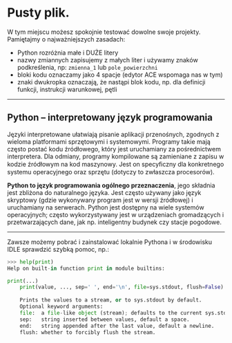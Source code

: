# Pusty plik.

W tym miejscu możesz spokojnie testować dowolne swoje projekty. Pamiętajmy o najważniejszych zasadach:

* Python rozróżnia małe i DUŻE litery
* nazwy zmiannych zapisujemy z małych liter i używamy znaków podkreślenia, np: `zmienna_1` lub `pole_powierzchni`
* bloki kodu oznaczamy jako 4 spacje (edytor ACE wspomaga nas w tym)
* znaki dwukropka oznaczają, że nastąpi blok kodu, np. dla definicji funkcji, instrukcji warunkowej, pętli

----
## Python – interpretowany język programowania

Języki interpretowane ułatwiają pisanie aplikacji przenośnych, zgodnych z wieloma platformami sprzętowymi i systemowymi. Programy takie mają często postać kodu źródłowego, który jest
uruchamiany za pośrednictwem interpretera. Dla odmiany, programy kompilowane są zamieniane z zapisu w kodzie źródłowym na kod maszynowy. Jest on specyﬁczny dla konkretnego systemu
operacyjnego oraz sprzętu (dotyczy to zwłaszcza procesorów).

**Python to język programowania ogólnego przeznaczenia**, jego składnia jest zbliżona do naturalnego języka. Jest często używany jako język skryptowy (gdzie wykonywany program jest w wersji źródłowej) i uruchamiany na serwerach. Python jest dostępny na wiele systemów operacyjnych; często wykorzystywany jest w urządzeniach gromadzących i przetwarzających dane, jak np. inteligentny budynek czy stacje pogodowe.

----

Zawsze możemy pobrać i zainstalować lokalnie Pythona i w środowisku IDLE sprawdzić szybką pomoc, np.:

```python
>>> help(print)
Help on built-in function print in module builtins:

print(...)
    print(value, ..., sep=' ', end='\n', file=sys.stdout, flush=False)
    
    Prints the values to a stream, or to sys.stdout by default.
    Optional keyword arguments:
    file:  a file-like object (stream); defaults to the current sys.stdout.
    sep:   string inserted between values, default a space.
    end:   string appended after the last value, default a newline.
    flush: whether to forcibly flush the stream.
```